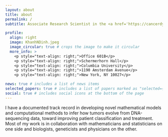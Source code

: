 ```yaml
---
layout: about
title: about
permalink: /
subtitle: Associate Research Scientist in the <a href='https://cancerdynamics.columbia.edu'>Irving Institute for Cancer Dynamics</a> and <a href='https://stat.columbia.edu'>Department of Statistics</a> at <a href='https://www.columbia.edu'>Columbia University</a>.

profile:
  align: right
  image: KhanhNDinh.jpeg
  image_circular: true # crops the image to make it circular
  more_info: >
    <p style="text-align: right;">Office 601B</p>
    <p style="text-align: right;">Schermerhorn Hall</p>
    <p style="text-align: right;">Columbia University</p>
    <p style="text-align: right;">1190 Amsterdam Avenue</p>
    <p style="text-align: right;">New York, NY 10027</p>

news: true # includes a list of news items
selected_papers: true # includes a list of papers marked as "selected={true}"
social: true # includes social icons at the bottom of the page
---
```


I have a documented track record in developing novel mathematical models and computational methods to infer how tumors evolve from DNA-sequencing data, toward improving patient classification and treatment. Most of my work is in collaboration with mathematicians and statisticians on one side and biologists, geneticists and physicians on the other.
